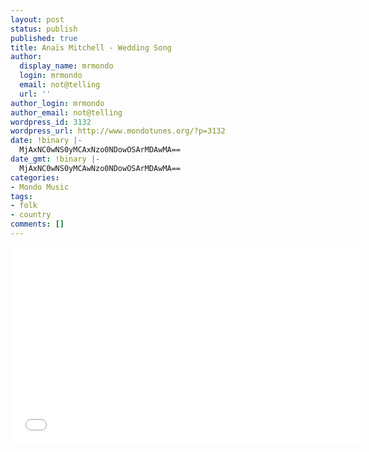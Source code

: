 ```yaml
---
layout: post
status: publish
published: true
title: Anaïs Mitchell - Wedding Song
author:
  display_name: mrmondo
  login: mrmondo
  email: not@telling
  url: ''
author_login: mrmondo
author_email: not@telling
wordpress_id: 3132
wordpress_url: http://www.mondotunes.org/?p=3132
date: !binary |-
  MjAxNC0wNS0yMCAxNzo0NDowOSArMDAwMA==
date_gmt: !binary |-
  MjAxNC0wNS0yMCAwNzo0NDowOSArMDAwMA==
categories:
- Mondo Music
tags:
- folk
- country
comments: []
---
```

<iframe width="560" height="315" src="//www.youtube.com/embed/fZoQSThtD6s" frameborder="0"> </iframe>

